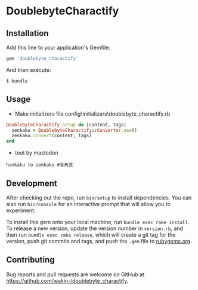 # DoublebyteCharactify

## Installation

Add this line to your application's Gemfile:

```ruby
gem 'doublebyte_charactify'
```

And then execute:

    $ bundle

## Usage

- Make initializers file
config\initializers\doublebyte_charactify.rb

```ruby
DoublebyteCharactify.setup do |content, tags|
  zenkaku = DoublebyteCharactify::Converter.new()
  zenkaku.convert(content, tags)
end
```

- toot by mastodon

```text
hankaku to zenkaku #全角芸
```

## Development

After checking out the repo, run `bin/setup` to install dependencies. You can also run `bin/console` for an interactive prompt that will allow you to experiment.

To install this gem onto your local machine, run `bundle exec rake install`. To release a new version, update the version number in `version.rb`, and then run `bundle exec rake release`, which will create a git tag for the version, push git commits and tags, and push the `.gem` file to [rubygems.org](https://rubygems.org).

## Contributing

Bug reports and pull requests are welcome on GitHub at https://github.com/wakin-/doublebyte_charactify.
